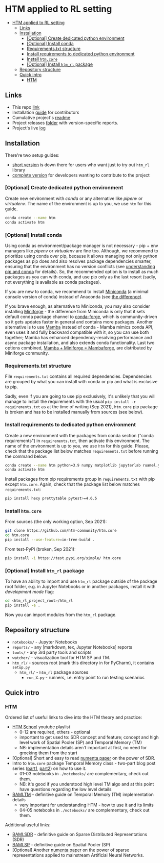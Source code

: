 # HTM applied to RL setting

- [HTM applied to RL setting](#htm-applied-to-rl-setting)
  - [Links](#links)
  - [Installation](#installation)
    - [[Optional] Create dedicated python environment](#optional-create-dedicated-python-environment)
    - [[Optional] Install conda](#optional-install-conda)
    - [Requirements.txt structure](#requirementstxt-structure)
    - [Install requirements to dedicated python environment](#install-requirements-to-dedicated-python-environment)
    - [Install `htm.core`](#install-htmcore)
    - [[Optional] Install `htm_rl` package](#optional-install-htm_rl-package)
  - [Repository structure](#repository-structure)
  - [Quick intro](#quick-intro)
    - [HTM](#htm)

## Links

- This repo [link](https://github.com/cog-isa/htm-rl)
- Installation [guide](./install.md) for contributors
- Cumulative project's [readme](./htm_rl/htm_rl/README.md)
- Project releases [folder](./reports) with version-specific reports.
- Project's live [log](./log.md)

## Installation

There're two setup guides:

- [short version](#installation) is down there for users who want just to try out `htm_rl` library
- [complete version](./install.md) for developers wanting to contribute to the project

### [Optional] Create dedicated python environment

Create new environment with _conda_ or any alternative like _pipenv_ or _virtualenv_. The name of the environment is up to you, we use `htm` for this guide.
  
  ```bash
  conda create --name htm
  conda activate htm
  ```

### [Optional] Install conda

Using conda as environment/package manager is not necessary - pip + env managers like _pipenv_ or _virtualenv_ are fine too. Although, we recommend to prioritize using conda over pip, because it allows managing not only python packages as pip does and also resolves package dependencies smarter, ensuring that the environment has no version conflicts (see [understanding pip and conda](https://www.anaconda.com/blog/understanding-conda-and-pip) for details). So, the recommended option is to install as much packages as you can with conda, and use pip only as the last resort (sadly, not everything is available as conda packages).

If you are new to conda, we recommend to install [Miniconda](https://docs.conda.io/en/latest/miniconda.html) (a minimal console version of conda) instead of Anaconda (see [the difference](https://stackoverflow.com/a/45421527/1094048)).

If you brave enough, as alternative to Miniconda, you may also consider installing [Miniforge](https://github.com/conda-forge/miniforge) - the difference from Miniconda is only that it sets default conda package channel to [conda-forge](https://github.com/conda-forge/miniforge), which is community-driven so it gets updates faster in general and contains more packages. Another alternative is to use [Mamba](https://github.com/mamba-org/mamba) instead of conda - Mamba mimics conda API, even uses it and fully backward compatible with it, so you can use both together; Mamba has enhanced dependency-resolving performance and async package installation, and also extends conda functionality. Last two options combined, [Mamba + Miniforge = Mambaforge](https://github.com/conda-forge/miniforge#mambaforge), are distributed by Miniforge community.

### Requirements.txt structure

File `requirements.txt` contains all required dependencies. Dependencies are grouped by what you can install with conda or pip and what is exclusive to pip.

Sadly, even if you are going to use pip exclusively, it's unlikely that you will manage to install the requirements with the usual `pip install -r requirements.txt` as at the time of writing (Sep 2021), `htm.core` pip package is broken and has to be installed manually from sources (see below).

### Install requirements to dedicated python environment

Create a new environment with the packages from conda section ("conda requirements") in `requirements.txt`, then activate this environment. The name of the environment is up to you, we use `htm` for this guide. Please, check that the package list below matches `requirements.txt` before running the command below:

```bash
conda create --name htm python=3.9 numpy matplotlib jupyterlab ruamel.yaml tqdm wandb mock
conda activate htm
```

Install packages from pip requirements group in `requirements.txt` with pip except `htm.core`. Again, check that the package list below matches `requirements.txt`:

```bash
pip install hexy prettytable pytest>=4.6.5
```

### Install `htm.core`

From sources (the only working option, Sep 2021):

```bash
git clone https://github.com/htm-community/htm.core
cd htm.core
pip install --use-feature=in-tree-build .
```

From test-PyPi (broken, Sep 2021):

```bash
pip install -i https://test.pypi.org/simple/ htm.core
```

### [Optional] Install `htm_rl` package

To have an ability to import and use `htm_rl` package outside of the package root folder, e.g. in Jupyter Notebooks or in another packages, install it with _development mode_ flag:

```bash
cd <htm_rl_project_root>/htm_rl
pip install -e .
```

Now you can import modules from the `htm_rl` package.

## Repository structure

- `notebooks/` - Jupyter Notebooks
- `reports/` - any [markdown, tex, Jupyter Notebooks] reports
- `tools/` - any 3rd party tools and scripts
- `watcher/` - visualization tool for HTM SP and TM.
- `htm_rl/` - sources root (mark this directory in for PyCharm), it contains `setup.py`
  - `htm_rl/` - `htm_rl` package sources
    - `run_X.py` - runners, i.e. entry point to run testing scenarios

## Quick intro

### HTM

Ordered list of useful links to dive into the HTM theory and practice:

- [HTM School](https://www.youtube.com/watch?v=XMB0ri4qgwc&list=PL3yXMgtrZmDqhsFQzwUC9V8MeeVOQ7eZ9) youtube playlist
  - 0-12 are required, others - optional
  - important to get used to: SDR concept and feature; concept and high level work of Spatial Pooler (SP) and Temporal Memory (TM)
  - NB: implementation details aren't important at first, no need for grocking them from the start
- [Optional] Short and easy to read [numenta paper](https://arxiv.org/abs/1503.07469) on the power of SDR.
- Intro to `htm.core` package Temporal Memory class - two-part blog post series ([part1](https://3rdman.de/2020/02/hierarchical-temporal-memory-part-1-getting-started/), [part2](https://3rdman.de/2020/04/hierarchical-temporal-memory-part-2/)) on how to use it.
  - 01-03 notebooks in `./notebooks/` are complementary, check out them.
  - NB: it's good if you understood high level TM algo and at this point have questions regarding the low level details
- [BAMI.TM](https://numenta.com/assets/pdf/temporal-memory-algorithm/Temporal-Memory-Algorithm-Details.pdf) - definitive guide on Temporal Memory (TM) implementation details
  - very important for understanding HTM - how to use it and its limits
  - 04-05 notebooks in `./notebooks/` are complementary, check out them.

Additional useful links:

- [BAMI.SDR](https://numenta.com/assets/pdf/biological-and-machine-intelligence/BaMI-SDR.pdf) - definitive guide on Sparse Distributed Representations (SDR)
- [BAMI.SP](https://numenta.com/assets/pdf/spatial-pooling-algorithm/Spatial-Pooling-Algorithm-Details.pdf) - definitive guide on Spatial Pooler (SP)
- [Optional] Another [numenta paper](https://arxiv.org/abs/1903.11257) on the power of sparse representations applied to mainstream Artificial Neural Networks.

